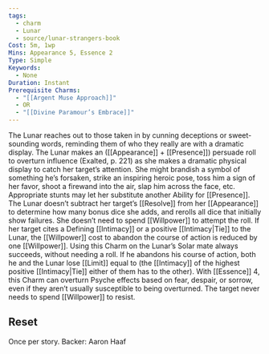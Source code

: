 ```yaml
---
tags:
  - charm
  - Lunar
  - source/lunar-strangers-book
Cost: 5m, 1wp
Mins: Appearance 5, Essence 2
Type: Simple
Keywords:
  - None
Duration: Instant
Prerequisite Charms:
  - "[[Argent Muse Approach]]"
  - OR
  - "[[Divine Paramour’s Embrace]]"
---
```

The Lunar reaches out to those taken in by cunning deceptions or sweet-sounding words, reminding them of who they really are with a dramatic display.
The Lunar makes an ([[Appearance]] + [[Presence]]) persuade roll to overturn influence (Exalted, p. 221) as she makes a dramatic physical display to catch her target’s attention. She might brandish a symbol of something he’s forsaken, strike an inspiring heroic pose, toss him a sign of her favor, shoot a firewand into the air, slap him across the face, etc. Appropriate stunts may let her substitute another Ability for [[Presence]].
The Lunar doesn’t subtract her target’s [[Resolve]] from her [[Appearance]] to determine how many bonus dice she adds, and rerolls all dice that initially show failures. She doesn’t need to spend [[Willpower]] to attempt the roll. If her target cites a Defining [[Intimacy]] or a positive [[Intimacy|Tie]] to the Lunar, the [[Willpower]] cost to abandon the course of action is reduced by one [[Willpower]].
Using this Charm on the Lunar’s Solar mate always succeeds, without needing a roll. If he abandons his course of action, both he and the Lunar lose [[Limit]] equal to (the [[Intimacy]] of the highest positive [[Intimacy|Tie]] either of them has to the other).
With [[Essence]] 4, this Charm can overturn Psyche effects based on fear, despair, or sorrow, even if they aren’t usually susceptible to being overturned. The target never needs to spend [[Willpower]] to resist.

## Reset 
Once per story.
Backer: Aaron Haaf